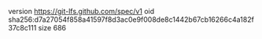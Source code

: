 version https://git-lfs.github.com/spec/v1
oid sha256:d7a27054f858a41597f8d3ac0e9f008de8c1442b67cb16266c4a182f37c8c111
size 686
